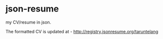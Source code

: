 # json-resume
my CV/resume in json.

The formatted CV is updated at - http://registry.jsonresume.org/taruntelang

